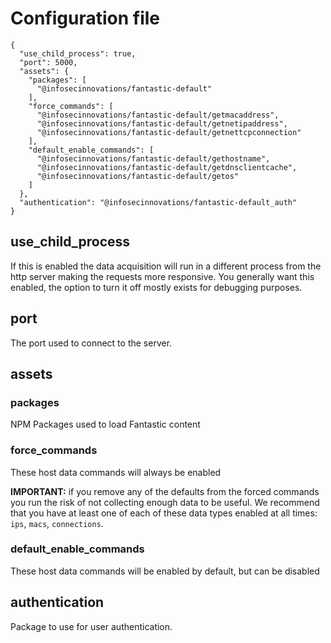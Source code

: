 # Configuration file

```
{
  "use_child_process": true,
  "port": 5000,
  "assets": {
    "packages": [
      "@infosecinnovations/fantastic-default"
    ],
    "force_commands": [
      "@infosecinnovations/fantastic-default/getmacaddress",
      "@infosecinnovations/fantastic-default/getnetipaddress",
      "@infosecinnovations/fantastic-default/getnettcpconnection"
    ],
    "default_enable_commands": [
      "@infosecinnovations/fantastic-default/gethostname",
      "@infosecinnovations/fantastic-default/getdnsclientcache",
      "@infosecinnovations/fantastic-default/getos"
    ]
  },
  "authentication": "@infosecinnovations/fantastic-default_auth"
}
```

## use_child_process

If this is enabled the data acquisition will run in a different process from the http server making the requests more responsive. You generally want this enabled, the option to turn it off mostly exists for debugging purposes.

## port

The port used to connect to the server.

## assets

### packages

NPM Packages used to load Fantastic content

### force_commands

These host data commands will always be enabled

**IMPORTANT:** if you remove any of the defaults from the forced commands you run the risk of not collecting enough data to be useful. We recommend that you have at least one of each of these data types enabled at all times: `ips`, `macs`, `connections`.

### default_enable_commands

These host data commands will be enabled by default, but can be disabled

## authentication

Package to use for user authentication.